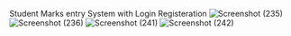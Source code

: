 Student Marks entry System with Login Registeration
![Screenshot (235)](https://github.com/user-attachments/assets/84f78aae-c63b-4fa0-a062-b59e517bcb2c)
![Screenshot (236)](https://github.com/user-attachments/assets/32886ca9-b3cd-42ee-b0ce-9726f3897e83)
![Screenshot (241)](https://github.com/user-attachments/assets/70099847-35de-4940-b123-ee89d7d08927)
![Screenshot (242)](https://github.com/user-attachments/assets/6dbb4576-18c0-4d0a-9ac0-2b09e037575f)


